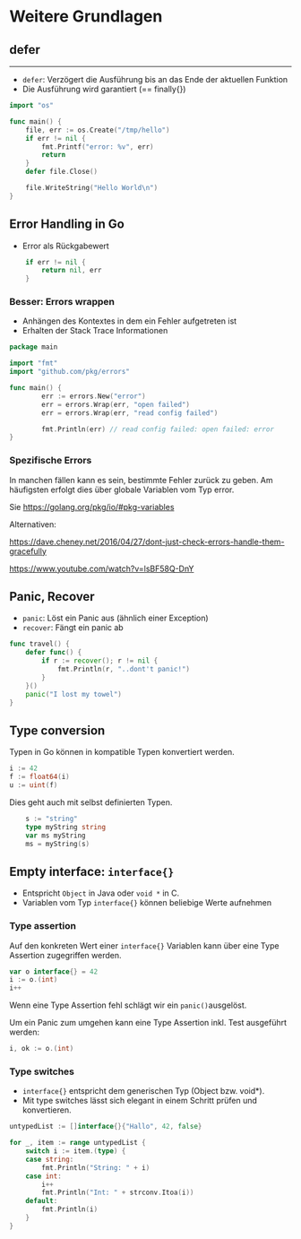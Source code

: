 # Weitere Grundlagen

## defer
------------------------------
* `defer`: Verzögert die Ausführung bis an das Ende der aktuellen Funktion
* Die Ausführung wird garantiert (== finally{})

```go
import "os"

func main() {
	file, err := os.Create("/tmp/hello")
	if err != nil {
		fmt.Printf("error: %v", err)
		return
	}
	defer file.Close()

	file.WriteString("Hello World\n")
}
```

## Error Handling in Go
* Error als Rückgabewert

```go
	if err != nil {
		return nil, err
	}
```

### Besser: Errors wrappen

* Anhängen des Kontextes in dem ein Fehler aufgetreten ist
* Erhalten der Stack Trace Informationen

```go
package main

import "fmt"
import "github.com/pkg/errors"

func main() {
        err := errors.New("error")
        err = errors.Wrap(err, "open failed")
        err = errors.Wrap(err, "read config failed")

        fmt.Println(err) // read config failed: open failed: error
}
```

### Spezifische Errors

In manchen fällen kann es sein, bestimmte Fehler zurück zu geben.
Am häufigsten erfolgt dies über globale Variablen vom Typ error.

Sie https://golang.org/pkg/io/#pkg-variables

Alternativen:

https://dave.cheney.net/2016/04/27/dont-just-check-errors-handle-them-gracefully

https://www.youtube.com/watch?v=lsBF58Q-DnY

## Panic, Recover
* `panic`: Löst ein Panic aus (ähnlich einer Exception)
* `recover`: Fängt ein panic ab

```go
func travel() {
	defer func() {
		if r := recover(); r != nil {
			fmt.Println(r, "..dont't panic!")
		}
	}()
	panic("I lost my towel")
}
```

## Type conversion

Typen in Go können in kompatible Typen konvertiert werden.

```go
i := 42
f := float64(i)
u := uint(f)
```

Dies geht auch mit selbst definierten Typen.
```go
	s := "string"
	type myString string
	var ms myString
	ms = myString(s)
```


## Empty interface: `interface{}`

* Entspricht `Object` in Java oder `void *` in C.
* Variablen vom Typ `interface{}` können beliebige Werte aufnehmen


### Type assertion

Auf den konkreten Wert einer `interface{}` Variablen kann über eine Type Assertion zugegriffen werden.

```go
var o interface{} = 42
i := o.(int)
i++
```

Wenn eine Type Assertion fehl schlägt wir ein `panic()`ausgelöst.

Um ein Panic zum umgehen kann eine Type Assertion inkl. Test ausgeführt werden:

```go
i, ok := o.(int)
```

### Type switches
* `interface{}` entspricht dem generischen Typ (Object bzw. void*).
* Mit type switches lässt sich elegant in einem Schritt prüfen und konvertieren.

```go
untypedList := []interface{}{"Hallo", 42, false}

for _, item := range untypedList {
	switch i := item.(type) {
	case string:
		fmt.Println("String: " + i)
	case int:
		i++
		fmt.Println("Int: " + strconv.Itoa(i))
	default:
		fmt.Println(i)
	}
}
```

